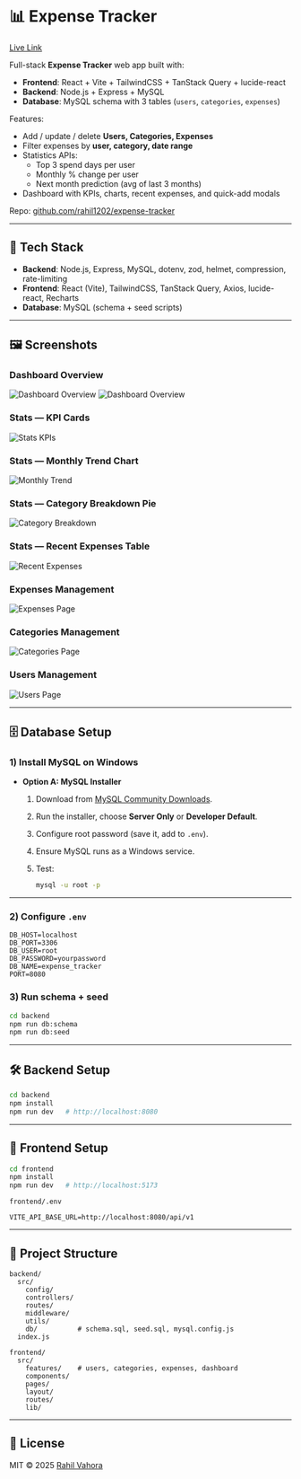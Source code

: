# 📊 Expense Tracker

[Live Link](https://expense-tracker-rahil1202.vercel.app)

Full-stack **Expense Tracker** web app built with:

* **Frontend**: React + Vite + TailwindCSS + TanStack Query + lucide-react
* **Backend**: Node.js + Express + MySQL
* **Database**: MySQL schema with 3 tables (`users`, `categories`, `expenses`)

Features:

* Add / update / delete **Users, Categories, Expenses**
* Filter expenses by **user, category, date range**
* Statistics APIs:
  * Top 3 spend days per user
  * Monthly % change per user
  * Next month prediction (avg of last 3 months)
* Dashboard with KPIs, charts, recent expenses, and quick-add modals

Repo: [github.com/rahil1202/expense-tracker](https://github.com/rahil1202/expense-tracker)

---

## 🚀 Tech Stack

* **Backend**: Node.js, Express, MySQL, dotenv, zod, helmet, compression, rate-limiting
* **Frontend**: React (Vite), TailwindCSS, TanStack Query, Axios, lucide-react, Recharts
* **Database**: MySQL (schema + seed scripts)

---

## 🖼 Screenshots

### Dashboard Overview

![Dashboard Overview](./screenshots/dashboard01.png)
![Dashboard Overview](./screenshots/dashboard02.png)

### Stats — KPI Cards

![Stats KPIs](./screenshots/kpi-card.png)

### Stats — Monthly Trend Chart

![Monthly Trend](./screenshots/monthly-spendtrends.png)

### Stats — Category Breakdown Pie

![Category Breakdown](./screenshots/categorybreakdown.png)

### Stats — Recent Expenses Table

![Recent Expenses](./screenshots/recentexpenses.png)

### Expenses Management

![Expenses Page](./screenshots/expense-page.png)

### Categories Management

![Categories Page](./screenshots/categories-page.png)

### Users Management

![Users Page](./screenshots/users-page.png)

---

## 🗄 Database Setup

### 1) Install MySQL on Windows

* **Option A: MySQL Installer**

  1. Download from [MySQL Community Downloads](https://dev.mysql.com/downloads/installer/).
  2. Run the installer, choose **Server Only** or **Developer Default**.
  3. Configure root password (save it, add to `.env`).
  4. Ensure MySQL runs as a Windows service.
  5. Test:

     ```bash
     mysql -u root -p
     ```

---

### 2) Configure `.env`

```env
DB_HOST=localhost
DB_PORT=3306
DB_USER=root
DB_PASSWORD=yourpassword
DB_NAME=expense_tracker
PORT=8080
```

### 3) Run schema + seed

```bash
cd backend
npm run db:schema
npm run db:seed
```

---

## 🛠 Backend Setup

```bash
cd backend
npm install
npm run dev   # http://localhost:8080
```

---

## 🎨 Frontend Setup

```bash
cd frontend
npm install
npm run dev   # http://localhost:5173
```

`frontend/.env`

```env
VITE_API_BASE_URL=http://localhost:8080/api/v1
```

---

## 📂 Project Structure

```
backend/
  src/
    config/
    controllers/
    routes/
    middleware/
    utils/
    db/          # schema.sql, seed.sql, mysql.config.js
  index.js

frontend/
  src/
    features/    # users, categories, expenses, dashboard
    components/
    pages/
    layout/
    routes/
    lib/
```

---

## 📜 License

MIT © 2025 [Rahil Vahora](https://github.com/rahil1202)

